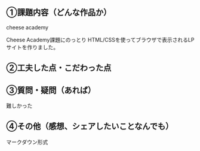 ## ①課題内容（どんな作品か）
cheese academy

Cheese Academy課題にのっとり
HTML/CSSを使ってブラウザで表示されるLPサイトを作りました。


## ②工夫した点・こだわった点



## ③質問・疑問（あれば）
難しかった


## ④その他（感想、シェアしたいことなんでも）

マークダウン形式
